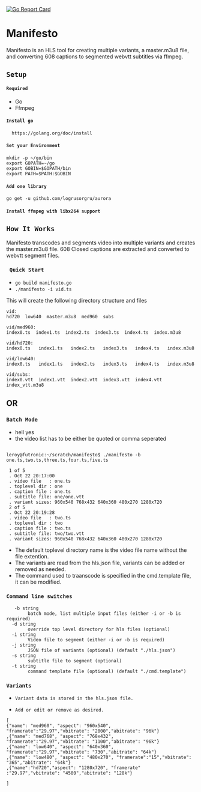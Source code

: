 [![Go Report Card](https://goreportcard.com/badge/github.com/gitfu/manifesto)](https://goreportcard.com/report/github.com/gitfu/manifesto)

# Manifesto
Manifesto is an HLS tool for creating multiple variants, a master.m3u8 file, and converting 608 captions to segmented webvtt subtitles via ffmpeg.

## ``` Setup ```

#### ```Required``` 
* Go 
* Ffmpeg

#### ```Install go```
      https://golang.org/doc/install

#### ```Set your Environment```
```
mkdir -p ~/go/bin
export GOPATH=~/go
export GOBIN=$GOPATH/bin
export PATH=$PATH:$GOBIN
```
#### ``` Add one library ```
```
go get -u github.com/logrusorgru/aurora
```

#### ```Install ffmpeg with libx264 support```


## ``` How It Works ```

Manifesto transcodes and segments video into multiple variants and creates the master.m3u8 file. 
608 Closed captions are extracted and converted to webvtt segment files.

### ``` Quick Start```

* ``` go build manifesto.go ```
* ``` ./manifesto -i vid.ts ```

This will create the following directory structure and files 

```
vid:
hd720  low640  master.m3u8  med960  subs

vid/med960:
index0.ts  index1.ts  index2.ts  index3.ts  index4.ts  index.m3u8

vid/hd720:
index0.ts   index1.ts   index2.ts   index3.ts   index4.ts   index.m3u8

vid/low640:
index0.ts   index1.ts   index2.ts   index3.ts   index4.ts   index.m3u8

vid/subs:
index0.vtt  index1.vtt  index2.vtt  index3.vtt  index4.vtt  index_vtt.m3u8
```

## OR 
### ``` Batch Mode ```
*  hell yes
*  the video list has to be either be quoted or comma seperated

```

leroy@futronic:~/scratch/manifesto$ ./manifesto -b one.ts,two.ts,three.ts,four.ts,five.ts

 1 of 5
 . Oct 22 20:17:00
 . video file   : one.ts
 . toplevel dir : one
 . caption file : one.ts 
 . subtitle file: one/one.vtt
 . variant sizes: 960x540 768x432 640x360 480x270 1280x720  
 2 of 5
 . Oct 22 20:19:28
 . video file   : two.ts
 . toplevel dir : two
 . caption file : two.ts 
 . subtitle file: two/two.vtt
 . variant sizes: 960x540 768x432 640x360 480x270 1280x720  

```

* The default toplevel directory name is the video file name without the file extention.
* The variants are read from the hls.json file, variants can be added or removed as needed. 
* The command used to traanscode is specified in the cmd.template file, it can be modified. 

### ```Command line switches```
```
   -b string
    	batch mode, list multiple input files (either -i or -b is required)
  -d string
    	override top level directory for hls files (optional)
  -i string
    	Video file to segment (either -i or -b is required)
  -j string
    	JSON file of variants (optional) (default "./hls.json")
  -s string
    	subtitle file to segment (optional)
  -t string
    	command template file (optional) (default "./cmd.template")

```
### ``` Variants ```

*     Variant data is stored in the hls.json file. 
*     Add or edit or remove as desired.

```
[
{"name": "med960", "aspect": "960x540", "framerate":"29.97","vbitrate": "2000","abitrate": "96k"}
,{"name": "med768", "aspect": "768x432", "framerate":"29.97","vbitrate": "1100","abitrate": "96k"}
,{"name": "low640", "aspect": "640x360", "framerate":"29.97","vbitrate": "730","abitrate": "64k"}
,{"name": "low480", "aspect": "480x270", "framerate":"15","vbitrate": "365","abitrate": "64k"}
,{"name":"hd720","aspect": "1280x720", "framerate" :"29.97","vbitrate": "4500","abitrate": "128k"}

]
```







